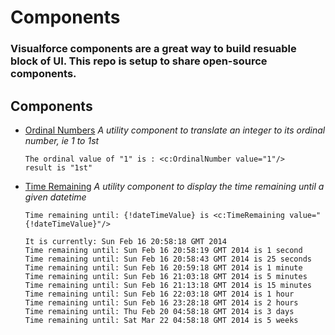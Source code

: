# Components

### Visualforce components are a great way to build resuable block of UI. This repo is setup to share open-source components. 

## Components
  * [Ordinal Numbers](https://github.com/VisualForceComponents/Components/tree/master/OrdinalNumbers)
    *A utility component to translate an integer to its ordinal number, ie 1 to 1st*
     
     	The ordinal value of "1" is : <c:OrdinalNumber value="1"/>
     	result is "1st"

  * [Time Remaining](https://github.com/VisualForceComponents/Components/tree/master/TimeRemaining)
    *A utility component to display the time remaining until a given datetime*
     	
     	Time remaining until: {!dateTimeValue} is <c:TimeRemaining value="{!dateTimeValue}"/>
     	
     	It is currently: Sun Feb 16 20:58:18 GMT 2014
     	Time remaining until: Sun Feb 16 20:58:19 GMT 2014 is 1 second
        Time remaining until: Sun Feb 16 20:58:43 GMT 2014 is 25 seconds
        Time remaining until: Sun Feb 16 20:59:18 GMT 2014 is 1 minute
        Time remaining until: Sun Feb 16 21:03:18 GMT 2014 is 5 minutes
        Time remaining until: Sun Feb 16 21:13:18 GMT 2014 is 15 minutes
        Time remaining until: Sun Feb 16 22:03:18 GMT 2014 is 1 hour
        Time remaining until: Sun Feb 16 23:28:18 GMT 2014 is 2 hours
        Time remaining until: Thu Feb 20 04:58:18 GMT 2014 is 3 days
        Time remaining until: Sat Mar 22 04:58:18 GMT 2014 is 5 weeks
